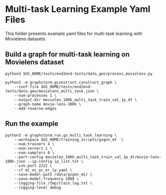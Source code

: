# Multi-task Learning Example Yaml Files
This folder presents example yaml files for multi-task learning with Movielens datasets.

## Build a graph for multi-task learning on Movielens dataset
```
python3 $GS_HOME/tests/end2end-tests/data_gen/process_movielens.py

python3 -m graphstorm.gconstruct.construct_graph \
	--conf-file $GS_HOME/tests/end2end-tests/data_gen/movielens_multi_task.json \
	--num-processes 1 \
	--output-dir movielen_100k_multi_task_train_val_1p_4t \
	--graph-name movie-lens-100k \
	--add-reverse-edges
```

## Run the example
```
python3 -m graphstorm.run.gs_multi_task_learning \
	--workspace $GS_HOME/training_scripts/gsgnn_mt  \
	--num-trainers 4 \
	--num-servers 1 \
	--num-samplers 0 \
	--part-config movielen_100k_multi_task_train_val_1p_4t/movie-lens-100k.json --ip-config ip_list.txt \
	--ssh-port 2222 \
	--cf ml_nc_ec_er_lp.yaml \
	--save-model-path /data/gsgnn_mt/ \
	--save-model-frequency 1000 \
	--logging-file /tmp/train_log.txt \
	--logging-level debug
```
